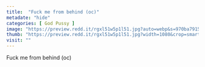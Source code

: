 ```yaml
---
title:  "Fuck me from behind (oc)"
metadate: "hide"
categories: [ God Pussy ]
image: "https://preview.redd.it/rgxl51w5p1l51.jpg?auto=webp&s=970ba7915deef38728dfcaf603ee80f08ea3b24b"
thumb: "https://preview.redd.it/rgxl51w5p1l51.jpg?width=1080&crop=smart&auto=webp&s=fc2483a115b417591af675715afb057577fea8bc"
visit: ""
---
```

Fuck me from behind (oc)
